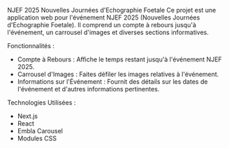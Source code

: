 NJEF 2025 Nouvelles Journées d'Echographie Foetale
Ce projet est une application web pour l'événement NJEF 2025 (Nouvelles Journées d'Echographie Foetale). Il comprend un compte à rebours jusqu'à l'événement, un carrousel d'images et diverses sections informatives.

Fonctionnalités :
 - Compte à Rebours : Affiche le temps restant jusqu'à l'événement NJEF 2025.
 - Carrousel d'Images : Faites défiler les images relatives à l'événement.
 - Informations sur l'Événement : Fournit des détails sur les dates de l'événement et d'autres informations pertinentes.
  
Technologies Utilisées :
 - Next.js
 - React
 - Embla Carousel
 - Modules CSS
